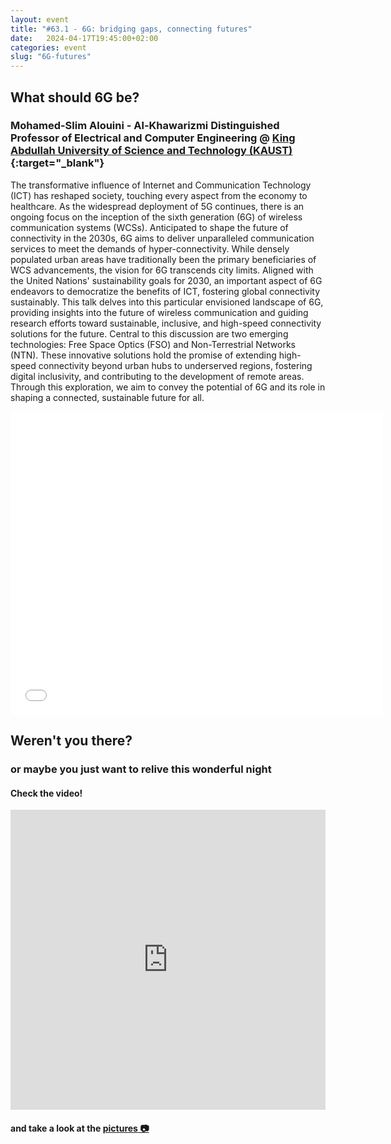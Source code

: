 ```yaml
---
layout: event
title: "#63.1 - 6G: bridging gaps, connecting futures"
date:   2024-04-17T19:45:00+02:00
categories: event
slug: "6G-futures"
---
```


## What should 6G be?

### Mohamed-Slim Alouini - Al-Khawarizmi Distinguished Professor of Electrical and Computer Engineering @ [King Abdullah University of Science and Technology (KAUST)](//www.kaust.edu.sa){:target="_blank"}

The transformative influence of Internet and Communication Technology (ICT) has reshaped society, touching every aspect from the economy to healthcare. As the widespread deployment of 5G continues, there is an ongoing focus on the inception of the sixth generation (6G) of wireless communication systems (WCSs). Anticipated to shape the future of connectivity in the 2030s, 6G aims to deliver unparalleled communication services to meet the demands of hyper-connectivity.
While densely populated urban areas have traditionally been the primary beneficiaries of WCS advancements, the vision for 6G transcends city limits. Aligned with the United Nations' sustainability goals for 2030, an important aspect of 6G endeavors to democratize the benefits of ICT, fostering global connectivity sustainably. This talk delves into this particular envisioned landscape of 6G, providing insights into the future of wireless communication and guiding research efforts toward sustainable, inclusive, and high-speed connectivity solutions for the future.
Central to this discussion are two emerging technologies: Free Space Optics (FSO) and Non-Terrestrial Networks (NTN). These innovative solutions hold the promise of extending high-speed connectivity beyond urban hubs to underserved regions, fostering digital inclusivity, and contributing to the development of remote areas.
Through this exploration, we aim to convey the potential of 6G and its role in shaping a connected, sustainable future for all.

<iframe src="//www.slideshare.net/slideshow/embed_code/key/6m3PDCQecEd8Qy" width="595" height="485" frameborder="0" marginwidth="0" marginheight="0" scrolling="no" allowfullscreen> </iframe>

## Weren't you there?

### or maybe you just want to relive this wonderful night

<section class="fb-links">

#### Check the video!

<iframe width="100%" height="480px" src="https://www.youtube.com/embed/ovsg9qmULUI" frameborder="0" allow="accelerometer; autoplay; clipboard-write; encrypted-media; gyroscope; picture-in-picture" allowfullscreen></iframe>

#### and take a look at the <a id="fb_photo_album" class="btn-facebook" target="_blank" href="//photos.app.goo.gl/BR3EpJzmXCgPsekx8">pictures &#128247;</a>

</section>